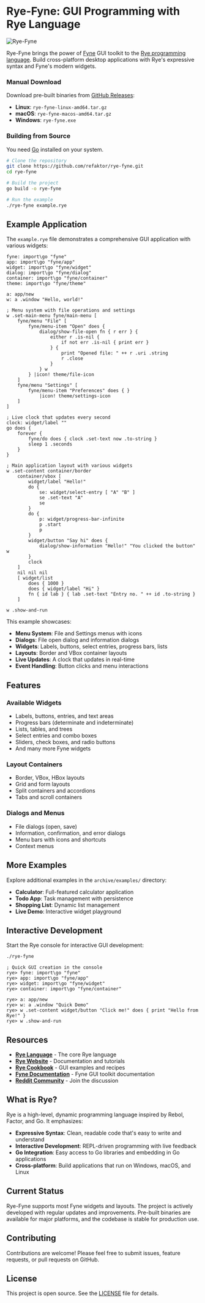 # Rye-Fyne: GUI Programming with Rye Language

![Rye-Fyne](https://github.com/refaktor/rye-fyne/blob/main/image.png?raw=true)

Rye-Fyne brings the power of [Fyne](https://fyne.io) GUI toolkit to the [Rye programming language](https://ryelang.org/). Build cross-platform desktop applications with Rye's expressive syntax and Fyne's modern widgets.

### Manual Download

Download pre-built binaries from [GitHub Releases](https://github.com/refaktor/rye-fyne/releases/latest):
* **Linux**: `rye-fyne-linux-amd64.tar.gz`
* **macOS**: `rye-fyne-macos-amd64.tar.gz`
* **Windows**: `rye-fyne.exe`

### Building from Source

You need [Go](https://go.dev/) installed on your system.

```bash
# Clone the repository
git clone https://github.com/refaktor/rye-fyne.git
cd rye-fyne

# Build the project
go build -o rye-fyne

# Run the example
./rye-fyne example.rye
```

## Example Application

The `example.rye` file demonstrates a comprehensive GUI application with various widgets:

```rye
fyne: import\go "fyne"
app: import\go "fyne/app"
widget: import\go "fyne/widget"
dialog: import\go "fyne/dialog"
container: import\go "fyne/container"
theme: import\go "fyne/theme"

a: app/new
w: a .window "Hello, world!"

; Menu system with file operations and settings
w .set-main-menu fyne/main-menu [
    fyne/menu "File" [
        fyne/menu-item "Open" does {
            dialog/show-file-open fn { r err } {
                either r .is-nil {
                    if not err .is-nil { print err }
                } {
                    print "Opened file: " ++ r .uri .string
                    r .close
                }
            } w
        } |icon! theme/file-icon
    ]
    fyne/menu "Settings" [
        fyne/menu-item "Preferences" does { }
            |icon! theme/settings-icon
    ]
]

; Live clock that updates every second
clock: widget/label ""
go does {
    forever {
        fyne/do does { clock .set-text now .to-string }
        sleep 1 .seconds
    }
}

; Main application layout with various widgets
w .set-content container/border
    container/vbox [
        widget/label "Hello!"
        do {
            se: widget/select-entry [ "A" "B" ]
            se .set-text "A"
            se
        }
        do {
            p: widget/progress-bar-infinite
            p .start
            p
        }
        widget/button "Say hi" does {
            dialog/show-information "Hello!" "You clicked the button" w
        }
        clock
    ]
    nil nil nil
    [ widget/list
        does { 1000 }
        does { widget/label "Hi" }
        fn { id lab } { lab .set-text "Entry no. " ++ id .to-string }
    ]

w .show-and-run
```

This example showcases:
- **Menu System**: File and Settings menus with icons
- **Dialogs**: File open dialog and information dialogs
- **Widgets**: Labels, buttons, select entries, progress bars, lists
- **Layouts**: Border and VBox container layouts
- **Live Updates**: A clock that updates in real-time
- **Event Handling**: Button clicks and menu interactions

## Features

### Available Widgets
- Labels, buttons, entries, and text areas
- Progress bars (determinate and indeterminate)
- Lists, tables, and trees
- Select entries and combo boxes
- Sliders, check boxes, and radio buttons
- And many more Fyne widgets

### Layout Containers
- Border, VBox, HBox layouts
- Grid and form layouts
- Split containers and accordions
- Tabs and scroll containers

### Dialogs and Menus
- File dialogs (open, save)
- Information, confirmation, and error dialogs
- Menu bars with icons and shortcuts
- Context menus

## More Examples

Explore additional examples in the `archive/examples/` directory:
- **Calculator**: Full-featured calculator application
- **Todo App**: Task management with persistence
- **Shopping List**: Dynamic list management
- **Live Demo**: Interactive widget playground

## Interactive Development

Start the Rye console for interactive GUI development:

```bash
./rye-fyne
```

```rye
; Quick GUI creation in the console
rye> fyne: import\go "fyne"
rye> app: import\go "fyne/app" 
rye> widget: import\go "fyne/widget"
rye> container: import\go "fyne/container"

rye> a: app/new
rye> w: a .window "Quick Demo"
rye> w .set-content widget/button "Click me!" does { print "Hello from Rye!" }
rye> w .show-and-run
```

## Resources

- **[Rye Language](https://github.com/refaktor/rye)** - The core Rye language
- **[Rye Website](https://ryelang.org/)** - Documentation and tutorials  
- **[Rye Cookbook](https://ryelang.org/cookbook/rye-fyne/examples/)** - GUI examples and recipes
- **[Fyne Documentation](https://fyne.io/)** - Fyne GUI toolkit documentation
- **[Reddit Community](https://reddit.com/r/ryelang/)** - Join the discussion

## What is Rye?

Rye is a high-level, dynamic programming language inspired by Rebol, Factor, and Go. It emphasizes:
- **Expressive Syntax**: Clean, readable code that's easy to write and understand
- **Interactive Development**: REPL-driven programming with live feedback
- **Go Integration**: Easy access to Go libraries and embedding in Go applications
- **Cross-platform**: Build applications that run on Windows, macOS, and Linux

## Current Status

Rye-Fyne supports most Fyne widgets and layouts. The project is actively developed with regular updates and improvements. Pre-built binaries are available for major platforms, and the codebase is stable for production use.

## Contributing

Contributions are welcome! Please feel free to submit issues, feature requests, or pull requests on GitHub.

## License

This project is open source. See the [LICENSE](LICENSE) file for details.
